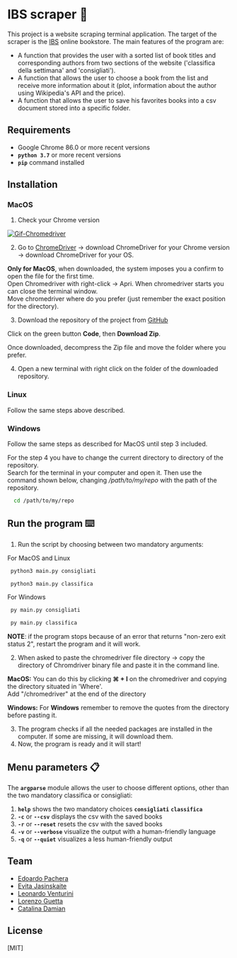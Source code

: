 # IBS scraper :book:

This project is a website scraping terminal application. The target of the scraper is the <a href="https://www.ibs.it/" target="_blank">IBS</a> online bookstore. 
The main features of the program are: 
- A function that provides the user with a sorted list of book titles and corresponding authors from two sections of the website ('classifica della settimana' and 'consigliati').
- A function that allows the user to choose a book from the list and receive more information about it (plot, information about the author using Wikipedia's API and the price). 
- A function that allows the user to save his favorites books into a csv document stored into a specific folder.

## Requirements
- Google Chrome 86.0 or more recent versions
- **`python 3.7`** or more recent versions
- **`pip`**   command installed

## Installation 

### MacOS
1. Check your Chrome version

<a href="https://imgbb.com/"><img src="https://i.ibb.co/nQxWkF1/Gif-Chromedriver.gif" alt="Gif-Chromedriver" border="0"></a> </br>

2. Go to <a href="https://chromedriver.chromium.org/downloads" target="_blank">ChromeDriver</a> &rarr; download ChromeDriver for your Chrome version &rarr; download ChromeDriver for your OS.

<b>Only for MacOS</b>, when downloaded, the system imposes you a confirm to open the file for the first time.</br>
Open Chromedriver with right-click &rarr; Apri. When chromedriver starts you can close the terminal window.</br>
Move chromedriver where do you prefer (just remember the exact position for the directory).</br>

3. Download the repository of the project from <a href="https://github.com/edoardopachera/IBS_scraper.git" target="_blank">GitHub</a>

Click on the green button <b>Code</b>, then <b>Download Zip</b>. 
   
Once downloaded, decompress the Zip file and move the folder where you prefer. 

4. Open a new terminal with right click on the folder of the downloaded repository.
   
### Linux

Follow the same steps above described. 

### Windows

Follow the same steps as described for MacOS until step 3 included.

For the step 4 you have to change the current directory to directory of the repository. </br>
Search for the terminal in your computer and open it. Then use the command shown below, changing <em>/path/to/my/repo</em> with the path of the repository.

 ```bash
   cd /path/to/my/repo
   ```    
   
## Run the program :keyboard:

1. Run the script by choosing between two mandatory arguments:

For MacOS and Linux
  ```bash
   python3 main.py consigliati
   ```
  ```bash
   python3 main.py classifica
   ```

For Windows
  ```bash
   py main.py consigliati
   ```
  ```bash
   py main.py classifica
   ```
<b>NOTE</b>: if the program stops because of an error that returns "non-zero exit status 2", restart the program and it will work. </br>

2. When asked to paste the chromedriver file directory &rarr; copy the directory of Chromdriver binary file and paste it in the command line.

<b>MacOS:</b> You can do this by clicking <b>&#8984; + I</b> on the chromedriver and copying the directory situated in 'Where'.</br>
Add "/chromedriver" at the end of the directory

<b>Windows:</b>
For <b>Windows</b> remember to remove the quotes from the directory before pasting it.</br>

3. The program checks if all the needed packages are installed in the computer. If some are missing, it will download them. 
4. Now, the program is ready and it will start!
   
## Menu parameters :clipboard:

The  **`argparse`** module allows the user to choose different options, other than the two mandatory classifica or consigliati:
1. **`help`** shows the two mandatory choices **`consigliati`** **`classifica`** 
2. **`-c`** or **`--csv`** displays the csv with the saved books
3. **`-r`** or **`--reset`** resets the csv with the saved books
4. **`-v`** or **`--verbose`** visualize the output with a human-friendly language
5. **`-q`** or **`--quiet`** visualizes a less human-friendly output 

## Team 

- [Edoardo Pachera](https://github.com/edoardopachera) 
- [Evita Jasinskaite](https://github.com/EvitaJasinskaite)
- [Leonardo Venturini](https://github.com/LeoVenturini)
- [Lorenzo Guetta](https://github.com/LGuetta)
- [Catalina Damian](https://github.com/catalina-damian)

## License
[MIT]
